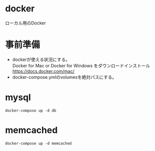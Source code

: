 # docker

ローカル用のDocker

# 事前準備

 * dockerが使える状況にする。  
Docker for Mac or Docker for Windows をダウンロードインストール
https://docs.docker.com/mac/  
 * docker-compose.ymlのvolumesを絶対パスにする。

# mysql

```
docker-compose up -d db
```

# memcached

```
docker-compose up -d memcached
```
